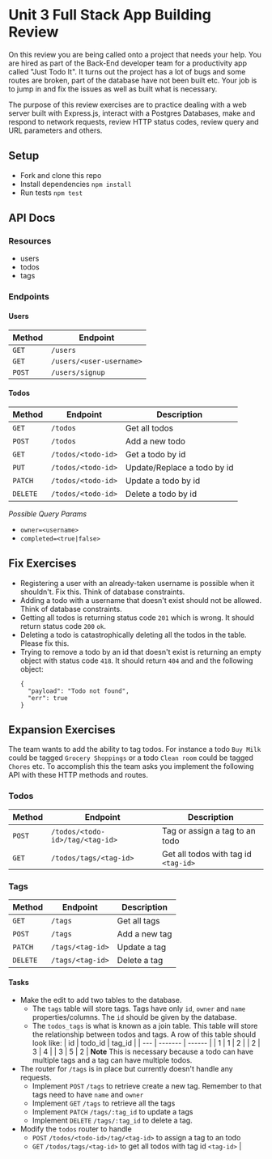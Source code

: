 # Unit 3 Full Stack App Building Review 

On this review you are being called onto a project that needs your help. You are hired as part of the Back-End developer team for a productivity app called "Just Todo It". It turns out the project has a lot of bugs and some routes are broken, part of the database have not been built etc. Your job is to jump in and fix the issues as well as built what is necessary. 

The purpose of this review exercises are to practice dealing with a web server built with Express.js, interact with a Postgres Databases, make and respond to network requests, review HTTP status codes, review query and URL parameters and others.

## Setup
* Fork and clone this repo
* Install dependencies `npm install`
* Run tests `npm test`

## API Docs

### Resources
* users
* todos
* tags

### Endpoints

#### Users
| Method | Endpoint                 |
| ------ | ------------------------ |
| `GET`  | `/users`                 |
| `GET`  | `/users/<user-username>` |
| `POST` | `/users/signup`          |

#### Todos
| Method   | Endpoint           | Description                 |
| -------- | ------------------ | --------------------------- |
| `GET`    | `/todos`           | Get all todos               |
| `POST`   | `/todos`           | Add a new todo              |
| `GET`    | `/todos/<todo-id>` | Get a todo by id            |
| `PUT`    | `/todos/<todo-id>` | Update/Replace a todo by id |
| `PATCH`  | `/todos/<todo-id>` | Update a todo by id         |
| `DELETE` | `/todos/<todo-id>` | Delete a todo by id         |

  _Possible Query Params_
  * `owner=<username>`
  * `completed=<true|false>` 

## Fix Exercises
* Registering a user with an already-taken username is possible when it shouldn't. Fix this. Think of database constraints. 
* Adding a todo with a username that doesn't exist should not be allowed. Think of database constraints. 
* Getting all todos is returning status code `201` which is wrong. It should return status code `200` `ok`. 
* Deleting a todo is catastrophically deleting all the todos in the table. Please fix this.
* Trying to remove a todo by an id that doesn't exist is returning an empty object with status code `418`. It should return `404` and and the following object:
    ```
    { 
      "payload": "Todo not found",
      "err": true
    }
    ```

## Expansion Exercises
The team wants to add the ability to tag todos. For instance a todo `Buy Milk` could be tagged `Grocery Shoppings` or a todo `Clean room` could be tagged `Chores` etc. To accomplish this the team asks you implement the following API with these HTTP methods and routes.

### Todos
| Method | Endpoint                        | Description                          |
| ------ | ------------------------------- | ------------------------------------ |
| `POST` | `/todos/<todo-id>/tag/<tag-id>` | Tag or assign a tag to an todo       |
| `GET`  | `/todos/tags/<tag-id>`          | Get all todos with tag id `<tag-id>` |

### Tags
| Method   | Endpoint         | Description   |
| -------- | ---------------- | ------------- |
| `GET`    | `/tags`          | Get all tags  |
| `POST`   | `/tags`          | Add a new tag |
| `PATCH`  | `/tags/<tag-id>` | Update a tag  |
| `DELETE` | `/tags/<tag-id>` | Delete a tag  |


#### Tasks
* Make the edit to add two tables to the database. 
  * The `tags` table will store tags. Tags have only `id`, `owner` and `name` properties/columns. The `id` should be given by the database.
  * The `todos_tags` is what is known as a join table. This table will store the relationship between todos and tags. A row of this table should look like:
  | id  | todo_id | tag_id |
  | --- | ------- | ------ |
  | 1   | 1       | 2      |
  | 2   | 3       | 4      |
  | 3   | 5       | 2      |
  **Note** This is necessary because a todo can have multiple tags and a tag can have multiple todos.
* The router for `/tags` is in place but currently doesn't handle any requests. 
  * Implement `POST` `/tags` to retrieve create a new tag. Remember to that tags need to have `name` and `owner`
  * Implement `GET` `/tags` to retrieve all the tags
  * Implement `PATCH` `/tags/:tag_id` to update a tags
  * Implement `DELETE` `/tags/:tag_id` to delete a tag. 
* Modify the `todos` router to handle
    * `POST` `/todos/<todo-id>/tag/<tag-id>` to assign a tag to an todo       
    * `GET`  `/todos/tags/<tag-id>` to get all todos with tag id `<tag-id>` |
